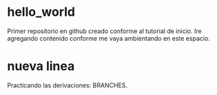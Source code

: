# hello_world
Primer repositorio en github creado conforme al tutorial de inicio.
Ire agregando contenido conforme me vaya ambientando en este espacio.
# nueva linea
Practicando las derivaciones: BRANCHES.
